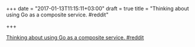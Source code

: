 +++
date = "2017-01-13T11:15:11+03:00"
draft = true
title = "Thinking about using Go as a composite service.  #reddit"

+++

<p><a href="https://t.co/wQ3pqs99U3">Thinking about using Go as a composite service.  #reddit</a></p>
